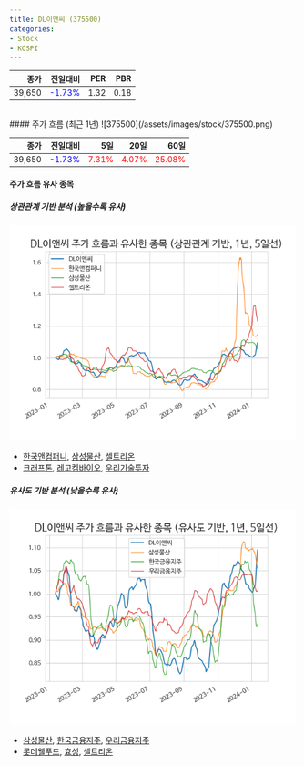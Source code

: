 ```yaml
---
title: DL이앤씨 (375500)
categories:
- Stock
- KOSPI
---
```


|종가|전일대비|PER|PBR|
|---:|-------:|--:|---:|
|39,650|<span style="color: blue">-1.73%</span>|1.32|0.18|

<!-- more -->
<br>
#### 주가 흐름 (최근 1년)
![375500](/assets/images/stock/375500.png)

|종가|전일대비|5일|20일|60일|
|---:|-------:|--:|---:|---:|
|39,650|<span style="color: blue">-1.73%</span>|<span style="color: red">7.31%</span>|<span style="color: red">4.07%</span>|<span style="color: red">25.08%</span>|

<!-- more -->

#### 주가 흐름 유사 종목

##### 상관관계 기반 분석 (높을수록 유사)
![375500](/assets/images/stock/375500_corr.png)
- [한국앤컴퍼니](/000240/), [삼성물산](/028260/), [셀트리온](/068270/)
- [크래프톤](/259960/), [레고켐바이오](/141080/), [우리기술투자](/041190/)

##### 유사도 기반 분석 (낮을수록 유사)	
![375500](/assets/images/stock/375500_sim.png)
- [삼성물산](/028260/), [한국금융지주](/071050/), [우리금융지주](/316140/)
- [롯데웰푸드](/280360/), [효성](/004800/), [셀트리온](/068270/)